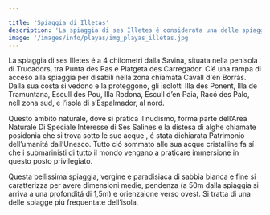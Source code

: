 ```yaml
---

title: 'Spiaggia di Illetas'
description: 'La spiaggia di ses Illetes é considerata una delle spiagge migliori del mondo, grazie alle sue acque cristalline dal color turchese e la sabbia fine.'
image: '/images/info/playas/img_playas_illetas.jpg'
---
```



La spiaggia di ses Illetes é a 4 chilometri dalla Savina, situata nella penisola di Trucadors, tra Punta des Pas e Platgeta des Carregador. C’é una rampa di acceso alla spiaggia per disabili nella zona chiamata Cavall d'en Borràs. Dalla sua costa si vedono e la proteggono, gli isolotti Illa des Ponent, Illa de Tramuntana, Escull des Pou, Illa Rodona, Escull d’en Paia, Racó des Palo, nell zona sud, e l’isola di s’Espalmador, al nord.


Questo ambito naturale, dove si pratica il nudismo, forma parte dell’Area Naturale Di Speciale Interesse di Ses Salines e la distesa di alghe chiamate posidonia che si trova sotto le sue acque , é stata dichiarata Patrimonio dell’umanitá dall’Unesco. Tutto ció sommato alle sua acque cristalline fa sí che i submarinisti di tutto il mondo vengano a praticare immersione in questo posto privilegiato.


Questa bellissima spiaggia, vergine e paradisiaca di sabbia bianca e fine si caratterizza per avere dimensioni medie, pendenza (a 50m dalla spiaggia si arriva a una profonditá di 1,5m) e orienzaione verso ovest. Si tratta di una delle spiagge piú frequentate dell’isola.
